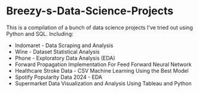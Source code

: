 # Breezy-s-Data-Science-Projects
This is a compilation of a bunch of data science projects I've tried out using Python and SQL.
Including:
- Indomaret - Data Scraping and Analysis
- Wine - Dataset Statistical Analysis
- Phone - Exploratory Data Analysis (EDA)
- Forward Propagation Implementation For Feed Forward Neural Network
- Healthcare Stroke Data - CSV Machine Learning Using the Best Model
- Spotify Popularity Data 2024 - EDA
- Supermarket Data Visualization and Analysis Using Tableau and Python
